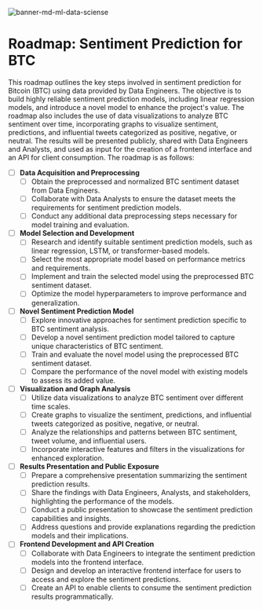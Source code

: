 ![banner-md-ml-data-sciense](https://github.com/cistelsa/Predictive-Sentiment-Analysis-of-Twitter-for-BTC/assets/17438992/b6bc0f79-5f6a-4e34-9fe3-1b0f89d44854)
# Roadmap: Sentiment Prediction for BTC

This roadmap outlines the key steps involved in sentiment prediction for Bitcoin (BTC) using data provided by Data Engineers. The objective is to build highly reliable sentiment prediction models, including linear regression models, and introduce a novel model to enhance the project's value. The roadmap also includes the use of data visualizations to analyze BTC sentiment over time, incorporating graphs to visualize sentiment, predictions, and influential tweets categorized as positive, negative, or neutral. The results will be presented publicly, shared with Data Engineers and Analysts, and used as input for the creation of a frontend interface and an API for client consumption. The roadmap is as follows:

- [ ] **Data Acquisition and Preprocessing**
  - [ ] Obtain the preprocessed and normalized BTC sentiment dataset from Data Engineers.
  - [ ] Collaborate with Data Analysts to ensure the dataset meets the requirements for sentiment prediction models.
  - [ ] Conduct any additional data preprocessing steps necessary for model training and evaluation.

- [ ] **Model Selection and Development**
  - [ ] Research and identify suitable sentiment prediction models, such as linear regression, LSTM, or transformer-based models.
  - [ ] Select the most appropriate model based on performance metrics and requirements.
  - [ ] Implement and train the selected model using the preprocessed BTC sentiment dataset.
  - [ ] Optimize the model hyperparameters to improve performance and generalization.

- [ ] **Novel Sentiment Prediction Model**
  - [ ] Explore innovative approaches for sentiment prediction specific to BTC sentiment analysis.
  - [ ] Develop a novel sentiment prediction model tailored to capture unique characteristics of BTC sentiment.
  - [ ] Train and evaluate the novel model using the preprocessed BTC sentiment dataset.
  - [ ] Compare the performance of the novel model with existing models to assess its added value.

- [ ] **Visualization and Graph Analysis**
  - [ ] Utilize data visualizations to analyze BTC sentiment over different time scales.
  - [ ] Create graphs to visualize the sentiment, predictions, and influential tweets categorized as positive, negative, or neutral.
  - [ ] Analyze the relationships and patterns between BTC sentiment, tweet volume, and influential users.
  - [ ] Incorporate interactive features and filters in the visualizations for enhanced exploration.

- [ ] **Results Presentation and Public Exposure**
  - [ ] Prepare a comprehensive presentation summarizing the sentiment prediction results.
  - [ ] Share the findings with Data Engineers, Analysts, and stakeholders, highlighting the performance of the models.
  - [ ] Conduct a public presentation to showcase the sentiment prediction capabilities and insights.
  - [ ] Address questions and provide explanations regarding the prediction models and their implications.

- [ ] **Frontend Development and API Creation**
  - [ ] Collaborate with Data Engineers to integrate the sentiment prediction models into the frontend interface.
  - [ ] Design and develop an interactive frontend interface for users to access and explore the sentiment predictions.
  - [ ] Create an API to enable clients to consume the sentiment prediction results programmatically.

